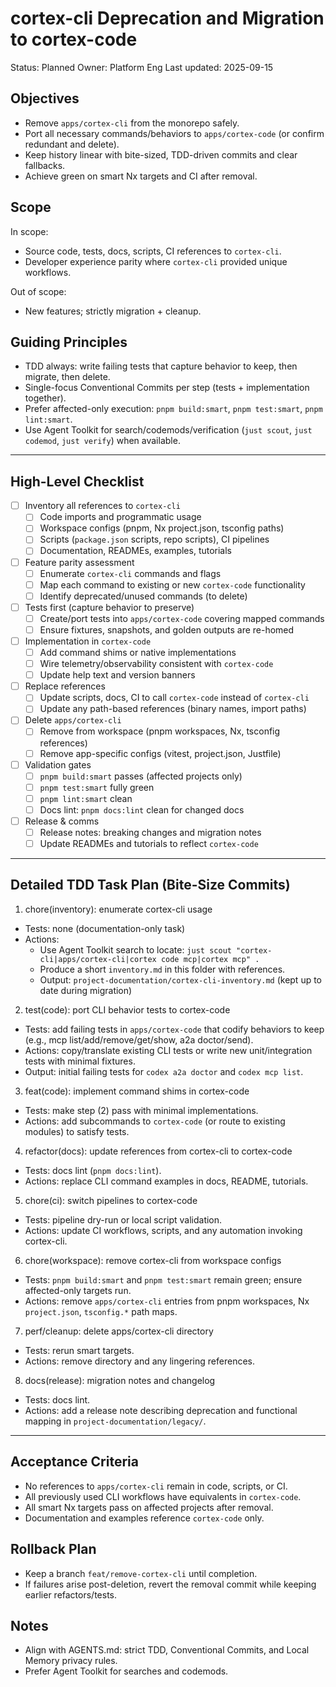 # cortex-cli Deprecation and Migration to cortex-code

Status: Planned
Owner: Platform Eng
Last updated: 2025-09-15

## Objectives

- Remove `apps/cortex-cli` from the monorepo safely.
- Port all necessary commands/behaviors to `apps/cortex-code` (or confirm redundant and delete).
- Keep history linear with bite-sized, TDD-driven commits and clear fallbacks.
- Achieve green on smart Nx targets and CI after removal.

## Scope

In scope:

- Source code, tests, docs, scripts, CI references to `cortex-cli`.
- Developer experience parity where `cortex-cli` provided unique workflows.

Out of scope:

- New features; strictly migration + cleanup.

## Guiding Principles

- TDD always: write failing tests that capture behavior to keep, then migrate, then delete.
- Single-focus Conventional Commits per step (tests + implementation together).
- Prefer affected-only execution: `pnpm build:smart`, `pnpm test:smart`, `pnpm lint:smart`.
- Use Agent Toolkit for search/codemods/verification (`just scout`, `just codemod`, `just verify`) when available.

---

## High-Level Checklist

- [ ] Inventory all references to `cortex-cli`
  - [ ] Code imports and programmatic usage
  - [ ] Workspace configs (pnpm, Nx project.json, tsconfig paths)
  - [ ] Scripts (`package.json` scripts, repo scripts), CI pipelines
  - [ ] Documentation, READMEs, examples, tutorials
- [ ] Feature parity assessment
  - [ ] Enumerate `cortex-cli` commands and flags
  - [ ] Map each command to existing or new `cortex-code` functionality
  - [ ] Identify deprecated/unused commands (to delete)
- [ ] Tests first (capture behavior to preserve)
  - [ ] Create/port tests into `apps/cortex-code` covering mapped commands
  - [ ] Ensure fixtures, snapshots, and golden outputs are re-homed
- [ ] Implementation in `cortex-code`
  - [ ] Add command shims or native implementations
  - [ ] Wire telemetry/observability consistent with `cortex-code`
  - [ ] Update help text and version banners
- [ ] Replace references
  - [ ] Update scripts, docs, CI to call `cortex-code` instead of `cortex-cli`
  - [ ] Update any path-based references (binary names, import paths)
- [ ] Delete `apps/cortex-cli`
  - [ ] Remove from workspace (pnpm workspaces, Nx, tsconfig references)
  - [ ] Remove app-specific configs (vitest, project.json, Justfile)
- [ ] Validation gates
  - [ ] `pnpm build:smart` passes (affected projects only)
  - [ ] `pnpm test:smart` fully green
  - [ ] `pnpm lint:smart` clean
  - [ ] Docs lint: `pnpm docs:lint` clean for changed docs
- [ ] Release & comms
  - [ ] Release notes: breaking changes and migration notes
  - [ ] Update READMEs and tutorials to reflect `cortex-code`

---

## Detailed TDD Task Plan (Bite-Size Commits)

1) chore(inventory): enumerate cortex-cli usage
- Tests: none (documentation-only task)
- Actions:
  - Use Agent Toolkit search to locate: `just scout "cortex-cli|apps/cortex-cli|cortex code mcp|cortex mcp" .`
  - Produce a short `inventory.md` in this folder with references.
  - Output: `project-documentation/cortex-cli-inventory.md` (kept up to date during migration)

2) test(code): port CLI behavior tests to cortex-code
- Tests: add failing tests in `apps/cortex-code` that codify behaviors to keep (e.g., mcp list/add/remove/get/show, a2a doctor/send).
- Actions: copy/translate existing CLI tests or write new unit/integration tests with minimal fixtures.
 - Output: initial failing tests for `codex a2a doctor` and `codex mcp list`.

3) feat(code): implement command shims in cortex-code
- Tests: make step (2) pass with minimal implementations.
- Actions: add subcommands to `cortex-code` (or route to existing modules) to satisfy tests.

4) refactor(docs): update references from cortex-cli to cortex-code
- Tests: docs lint (`pnpm docs:lint`).
- Actions: replace CLI command examples in docs, README, tutorials.

5) chore(ci): switch pipelines to cortex-code
- Tests: pipeline dry-run or local script validation.
- Actions: update CI workflows, scripts, and any automation invoking cortex-cli.

6) chore(workspace): remove cortex-cli from workspace configs
- Tests: `pnpm build:smart` and `pnpm test:smart` remain green; ensure affected-only targets run.
- Actions: remove `apps/cortex-cli` entries from pnpm workspaces, Nx `project.json`, `tsconfig.*` path maps.

7) perf/cleanup: delete apps/cortex-cli directory
- Tests: rerun smart targets.
- Actions: remove directory and any lingering references.

8) docs(release): migration notes and changelog
- Tests: docs lint.
- Actions: add a release note describing deprecation and functional mapping in `project-documentation/legacy/`.

---

## Acceptance Criteria

- No references to `apps/cortex-cli` remain in code, scripts, or CI.
- All previously used CLI workflows have equivalents in `cortex-code`.
- All smart Nx targets pass on affected projects after removal.
- Documentation and examples reference `cortex-code` only.

## Rollback Plan

- Keep a branch `feat/remove-cortex-cli` until completion.
- If failures arise post-deletion, revert the removal commit while keeping earlier refactors/tests.

## Notes

- Align with AGENTS.md: strict TDD, Conventional Commits, and Local Memory privacy rules.
- Prefer Agent Toolkit for searches and codemods.
